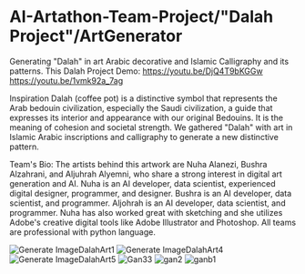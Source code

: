 # AI-Artathon-Team-Project/"Dalah Project"/ArtGenerator
Generating "Dalah" in art Arabic decorative and Islamic Calligraphy and its patterns.
This Dalah Project Demo:
https://youtu.be/DjQ4T9bKGGw
https://youtu.be/1vmk92a_7ag

Inspiration
Dalah (coffee pot) is a distinctive symbol that represents the Arab bedouin civilization, especially the Saudi civilization, a guide that expresses its interior and appearance with our original Bedouins. It is the meaning of cohesion and societal strength. We gathered "Dalah" with art in Islamic Arabic inscriptions and calligraphy to generate a new distinctive pattern.

Team's Bio:
The artists behind this
artwork are Nuha Alanezi, Bushra Alzahrani, and Aljuhrah Alyemni, who share a
strong interest in digital art generation and AI. Nuha is an AI developer, data
scientist, experienced digital designer, programmer, and designer. 
Bushra is an AI developer,
data scientist, and programmer. Aljohrah is an AI developer, data scientist,
and programmer. Nuha has also worked great with sketching and she utilizes
Adobe's creative digital tools like Adobe Illustrator and Photoshop. All teams
are professional with python language.

![Generate ImageDalahArt1](https://user-images.githubusercontent.com/74384259/138372895-d976a27b-44c7-418a-b8e8-ad2662c74285.png)
![Generate ImageDalahArt4](https://user-images.githubusercontent.com/74384259/138372917-909b8988-e71b-4e64-aa21-7239e819385d.jpeg)
![Generate ImageDalahArt5](https://user-images.githubusercontent.com/74384259/138372940-c419acbd-5a8e-4e29-aba4-15441d8da34e.jpeg)
![Gan33](https://user-images.githubusercontent.com/74384259/138374019-92b9b2c3-21af-4692-b99a-eea193309b6b.jpeg)
![gan2](https://user-images.githubusercontent.com/74384259/138376387-1794c362-bb1b-44f3-8e0c-441918b3b380.jpeg)
![ganb1](https://user-images.githubusercontent.com/74384259/138377905-eafe2ea5-fe13-4a57-a705-f577bad984db.png)
